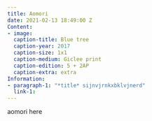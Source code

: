 ```yaml
---
title: Aomori
date: 2021-02-13 18:49:00 Z
Content:
- image: 
  caption-title: Blue tree
  caption-year: 2017
  caption-size: 1x1
  caption-medium: Giclee print
  caption-edition: 5 + 2AP
  caption-extra: extra
Information:
- paragraph-1: "*title* sijnvjrnkxbklvjnerd"
  link-1: 
---
```


aomori here